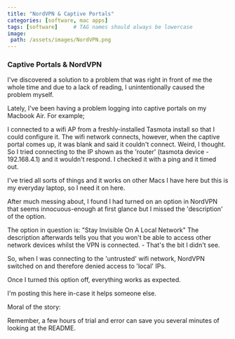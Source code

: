 ```yaml
---
title: "NordVPN & Captive Portals"
categories: [software, mac apps]
tags: [software]     # TAG names should always be lowercase
image:
 path: /assets/images/NordVPN.png
---
```


### Captive Portals &amp; NordVPN

I've discovered a solution to a problem that was right in front of me the whole time and due to a lack of reading, I unintentionally caused the problem myself.

Lately, I've been having a problem logging into captive portals on my Macbook Air.
For example;

I connected to a wifi AP from a freshly-installed Tasmota install so that I could configure it.
The wifi network connects, however, when the captive portal comes up, it was blank and said it couldn't connect.
Weird, I thought. So I tried connecting to the IP shown as the 'router' (tasmota device - 192.168.4.1) and it wouldn't respond. I checked it with a ping and it timed out.

I've tried all sorts of things and it works on other Macs I have here but this is my everyday laptop, so I need it on here.

After much messing about, I found I had turned on an option in NordVPN that seems innocuous-enough at first glance but I missed the 'description' of the option.

The option in question is: "Stay Invisible On A Local Network"
The description afterwards tells you that you won't be able to access other network devices whilst the VPN is connected. - That's the bit I didn't see.

So, when I was connecting to the 'untrusted' wifi network, NordVPN switched on and therefore denied access to 'local' IPs.

Once I turned this option off, everything works as expected.

I'm posting this here in-case it helps someone else.


Moral of the story:

Remember, a few hours of trial and error can save you several minutes of looking at the README.

